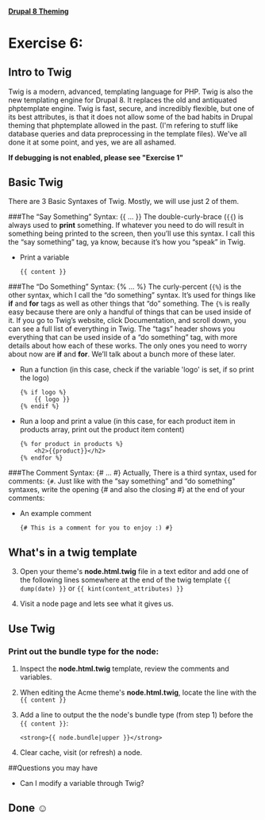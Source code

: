 #### [Drupal 8 Theming](README.md)

# Exercise 6: 

## Intro to Twig 

Twig is a modern, advanced, templating language for PHP. Twig is also the new templating engine for Drupal 8. It replaces the old and antiquated phptemplate engine. Twig is fast, secure, and incredibly flexible, but one of its best attributes, is that it does not allow some of the bad habits in Drupal theming that phptemplate allowed in the past. (I'm refering to stuff like database queries and data preprocessing in the template files). We've all done it at some point, and yes, we are all ashamed.

**If debugging is not enabled, please see "Exercise 1"**

## Basic Twig

There are 3 Basic Syntaxes of Twig. Mostly, we will use just 2 of them.

###The “Say Something” Syntax: {{ ... }}
The double-curly-brace (`{{`) is always used to **print** something. If whatever you need to do will result in something being printed to the screen, then you’ll use this syntax. I call this the “say something” tag, ya know, because it’s how you “speak” in Twig.

+ Print a variable

  ```twig
  {{ content }}
  ``` 

###The “Do Something” Syntax: {% ... %}
The curly-percent (`{%`) is the other syntax, which I call the “do something” syntax. It’s used for things like **if** and **for** tags as well as other things that “do” something. The `{%` is really easy because there are only a handful of things that can be used inside of it. If you go to Twig’s website, click Documentation, and scroll down, you can see a full list of everything in Twig. The “tags” header shows you everything that can be used inside of a “do something” tag, with more details about how each of these works. The only ones you need to worry about now are **if** and **for**. We’ll talk about a bunch more of these later.

+ Run a function (in this case, check if the variable 'logo' is set, if so print the logo)

  ```twig
  {% if logo %}
      {{ logo }}
  {% endif %}
  ```

+ Run a loop and print a value (in this case, for each product item in products array, print out the product item content)

  ```twig
  {% for product in products %}
      <h2>{{product}}</h2>
  {% endfor %}
  ```

###The Comment Syntax: {# ... #}
Actually, There is a third syntax, used for comments: `{#`. Just like with the “say something” and “do something” syntaxes, write the opening {# and also the closing #} at the end of your comments:

+ An example comment

  ```twig
  {# This is a comment for you to enjoy :) #}
  ``` 


## What's in a twig template

3. Open your theme's **node.html.twig** file in a text editor and add one of the following lines somewhere at the end of the twig template `{{ dump(date) }}` or `{{ kint(content_attributes) }}`

4. Visit a node page and lets see what it gives us.

## Use Twig
### Print out the bundle type for the node:

1. Inspect the **node.html.twig** template, review the comments and variables.

2. When editing the Acme theme's **node.html.twig**, locate the line with the ``{{ content }}``

3. Add a line to output the the node's bundle type (from step 1) before the ``{{ content }}``: 

	```twig
	<strong>{{ node.bundle|upper }}</strong>
	```

4. Clear cache, visit (or refresh) a node.

##Questions you may have

+ Can I modify a variable through Twig?


## Done ☺
